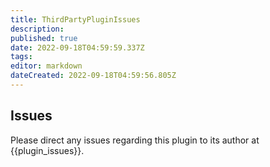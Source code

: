 ```yaml
---
title: ThirdPartyPluginIssues
description: 
published: true
date: 2022-09-18T04:59:59.337Z
tags: 
editor: markdown
dateCreated: 2022-09-18T04:59:56.805Z
---
```


## Issues
Please direct any issues regarding this plugin to its author at {{plugin_issues}}.